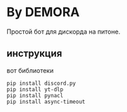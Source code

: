 # By DEMORA
Простой бот для дискорда на питоне.
## инструкция
вот библиотеки
```
pip install discord.py
pip install yt-dlp
pip install pynacl
pip install async-timeout
```

